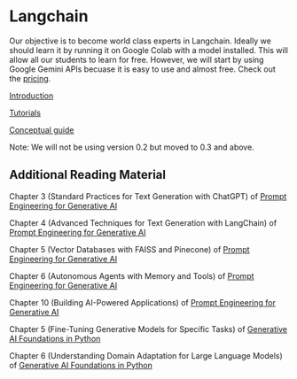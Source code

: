 # Langchain

Our objective is to become world class experts in Langchain. Ideally we should learn it by running it on Google Colab with a model installed. This will allow all our students to learn for free. However, we will start by using Google Gemini APIs becuase it is easy to use and almost free. Check out the [pricing](https://ai.google.dev/pricing).


[Introduction](https://python.langchain.com/docs/introduction/)

[Tutorials](https://python.langchain.com/docs/tutorials/)

[Conceptual guide](https://python.langchain.com/docs/concepts/)

Note: We will not be using version 0.2 but moved to 0.3 and above.

## Additional Reading Material

Chapter 3 (Standard Practices for Text Generation with ChatGPT) of [Prompt Engineering for Generative AI](https://www.oreilly.com/library/view/prompt-engineering-for/9781098153427/)

Chapter 4 (Advanced Techniques for Text Generation with LangChain) of [Prompt Engineering for Generative AI](https://www.oreilly.com/library/view/prompt-engineering-for/9781098153427/)

Chapter 5 (Vector Databases with FAISS and Pinecone) of [Prompt Engineering for Generative AI](https://www.oreilly.com/library/view/prompt-engineering-for/9781098153427/) 

Chapter 6 (Autonomous Agents with Memory and Tools) of [Prompt Engineering for Generative AI](https://www.oreilly.com/library/view/prompt-engineering-for/9781098153427/)

Chapter 10 (Building AI-Powered Applications) of [Prompt Engineering for Generative AI](https://www.oreilly.com/library/view/prompt-engineering-for/9781098153427/)

Chapter 5 (Fine-Tuning Generative Models for Specific Tasks) of [Generative AI Foundations in Python](https://www.amazon.com/Generative-Foundations-Python-techniques-challenges/dp/1835460828/ref=sr_1_6) 

Chapter 6 (Understanding Domain Adaptation for Large Language Models) of [Generative AI Foundations in Python](https://www.amazon.com/Generative-Foundations-Python-techniques-challenges/dp/1835460828/ref=sr_1_6)
